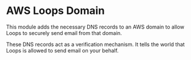 # AWS Loops Domain

This module adds the necessary DNS records to an AWS domain to allow Loops to securely send email from that domain.

These DNS records act as a verification mechanism.
It tells the world that Loops is allowed to send email on your behalf.
